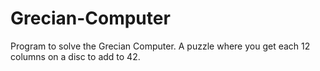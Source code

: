 # Grecian-Computer
Program to solve the Grecian Computer. A puzzle where you get each 12 columns on a disc to add to 42.
